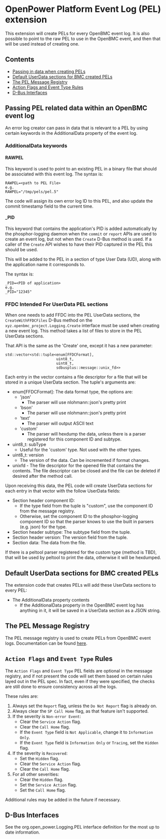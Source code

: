 # OpenPower Platform Event Log (PEL) extension

This extension will create PELs for every OpenBMC event log. It is also
possible to point to the raw PEL to use in the OpenBMC event, and then that
will be used instead of creating one.

## Contents
* [Passing in data when creating PELs](#passing-pel-related-data-within-an-openbmc-event-log)
* [Default UserData sections for BMC created PELs](#default-userdata-sections-for-bmc-created-pels)
* [The PEL Message Registry](#the-pel-message-registry)
* [Action Flags and Event Type Rules](#action-flags-and-event-type-rules)
* [D-Bus Interfaces](#d-bus-interfaces)

## Passing PEL related data within an OpenBMC event log

An error log creator can pass in data that is relevant to a PEL by using
certain keywords in the AdditionalData property of the event log.

### AdditionalData keywords

#### RAWPEL

This keyword is used to point to an existing PEL in a binary file that should
be associated with this event log.  The syntax is:
```
RAWPEL=<path to PEL File>
e.g.
RAWPEL="/tmp/pels/pel.5"
```
The code will assign its own error log ID to this PEL, and also update the
commit timestamp field to the current time.

#### _PID

This keyword that contains the application's PID is added automatically by the
phosphor-logging daemon when the `commit` or `report` APIs are used to create
an event log, but not when the `Create` D-Bus method is used.  If a caller of
the `Create` API wishes to have their PID captured in the PEL this should be
used.

This will be added to the PEL in a section of type User Data (UD), along with
the application name it corresponds to.

The syntax is:
```
_PID=<PID of application>
e.g.
_PID="12345"
```

### FFDC Intended For UserData PEL sections

When one needs to add FFDC into the PEL UserData sections, the
`CreateWithFFDCFiles` D-Bus method on the `xyz.openbmc_project.Logging.Create`
interface must be used when creating a new event log. This method takes a list
of files to store in the PEL UserData sections.

That API is the same as the 'Create' one, except it has a new parameter:

```
std::vector<std::tuple<enum[FFDCFormat],
                       uint8_t,
                       uint8_t,
                       sdbusplus::message::unix_fd>>
```

Each entry in the vector contains a file descriptor for a file that will
be stored in a unique UserData section.  The tuple's arguments are:

- enum[FFDCFormat]: The data format type, the options are:
    - 'json'
        - The parser will use nlohmann::json\'s pretty print
    - 'bson'
        - The parser will use nlohmann::json\'s pretty print
    - 'text'
        - The parser will output ASCII text
    - 'custom'
        - The parser will hexdump the data, unless there is a parser registered
          for this component ID and subtype.
- uint8_t: subType
  - Useful for the 'custom' type.  Not used with the other types.
- uint8_t: version
  - The version of the data.  Can be incremented if format changes.
- unixfd - The file descriptor for the opened file that contains the
    contents.  The file descriptor can be closed and the file can be deleted if
    desired after the method call.

Upon receiving this data, the PEL code will create UserData sections for each
entry in that vector with the follow UserData fields:

- Section header component ID:
    - If the type field from the tuple is "custom", use the component ID from
      the message registry.
    - Otherwise, set the component ID to the phosphor-logging component ID so
      that the parser knows to use the built in parsers (e.g. json) for the
      type.
- Section header subtype: The subtype field from the tuple.
- Section header version: The version field from the tuple.
- Section data: The data from the file.

If there is a peltool parser registered for the custom type (method is TBD),
that will be used by peltool to print the data, otherwise it will be hexdumped.

## Default UserData sections for BMC created PELs

The extension code that creates PELs will add these UserData sections to every
PEL:

- The AdditionalData property contents
  - If the AdditionalData property in the OpenBMC event log has anything in it,
    it will be saved in a UserData section as a JSON string.

## The PEL Message Registry

The PEL message registry is used to create PELs from OpenBMC event logs.
Documentation can be found [here](registry/README.md).

## `Action Flags` and `Event Type` Rules

The `Action Flags` and `Event Type` PEL fields are optional in the message
registry, and if not present the code will set them based on certain rules
layed out in the PEL spec.  In fact, even if they were specified, the checks
are still done to ensure consistency across all the logs.

These rules are:
1. Always set the `Report` flag, unless the `Do Not Report` flag is already on.
2. Always clear the `SP Call Home` flag, as that feature isn't supported.
3. If the severity is `Non-error Event`:
    - Clear the `Service Action` flag.
    - Clear the `Call Home` flag.
    - If the `Event Type` field is `Not Applicable`, change it to `Information
      Only`.
    - If the `Event Type` field is `Information Only` or `Tracing`, set the
      `Hidden` flag.
4. If the severity is `Recovered`:
    - Set the `Hidden` flag.
    - Clear the `Service Action` flag.
    - Clear the `Call Home` flag.
5. For all other severities:
    - Clear the `Hidden` flag.
    - Set the `Service Action` flag.
    - Set the `Call Home` flag.

Additional rules may be added in the future if necessary.

## D-Bus Interfaces

See the org.open_power.Logging.PEL interface definition for the most up to date
information.
